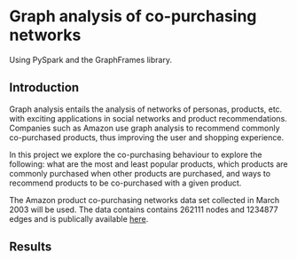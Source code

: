 # Graph analysis of co-purchasing networks 

Using PySpark and the GraphFrames library.


## Introduction 
Graph analysis entails the analysis of networks of personas, products, etc. with exciting applications in social networks and product recommendations. Companies such as Amazon use graph analysis to recommend commonly co-purchased products, thus improving the user and shopping experience.

In this project we explore the co-purchasing behaviour to explore the following: what are the most and least popular products, which products are commonly purchased when other products are purchased, and ways to recommend products to be co-purchased with a given product. 

The Amazon product co-purchasing networks data set collected in March 2003 will be used. The data contains contains 262111 nodes and 1234877 edges and is publically available [here](http://snap.stanford.edu/data/#amazon).


## Results
